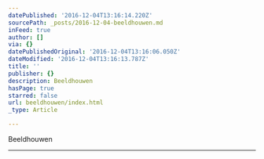 ```yaml
---
datePublished: '2016-12-04T13:16:14.220Z'
sourcePath: _posts/2016-12-04-beeldhouwen.md
inFeed: true
author: []
via: {}
datePublishedOriginal: '2016-12-04T13:16:06.050Z'
dateModified: '2016-12-04T13:16:13.787Z'
title: ''
publisher: {}
description: Beeldhouwen
hasPage: true
starred: false
url: beeldhouwen/index.html
_type: Article

---
```

Beeldhouwen

---